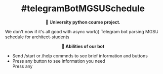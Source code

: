 <h1 align = "center"> #telegramBotMGSUSchedule </h1>
 <p align="center">
 🤖 <b> University python course project. </b>  
 </p>


We don't now if it's all good with async work))
Telegram bot parsing MGSU schedule for architect-students

<p align="center">
   <b> 🔋 Abilities of our bot </b>
   <ul>  
   <li> Send /start or /help commnds to see brief information and buttons </li>
   <li> Press any button to see information you need </li>
   Press any
   </ul>
 </p>
